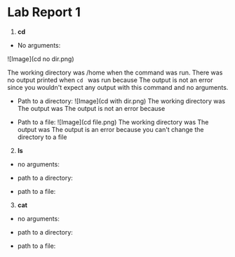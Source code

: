 # Lab Report 1
1. **cd**  

* No arguments:

  
![Image](cd no dir.png)


The working directory was /home when the command was run.
There was no output printed when `cd ` was run because
The output is not an error since you wouldn't expect any output with this command and no arguments.


* Path to a directory:
![Image](cd with dir.png)
The working directory was
The output was
The output is not an error because


* Path to a file:
![Image](cd file.png)
The working directory was
The output was
The output is an error because you can't change the directory to a file


2. **ls**
* no arguments: 

* path to a directory:

* path to a file:


3. **cat**
* no arguments: 

* path to a directory:

* path to a file:

